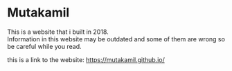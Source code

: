 # Mutakamil

This is a website that i built in 2018.  
Information in this website may be outdated and some of them are wrong so be careful while you read.  

this is a link to the website: https://mutakamil.github.io/
